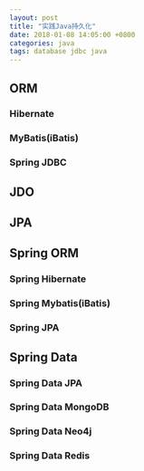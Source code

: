 ```yaml
---
layout: post
title: "实践Java持久化"
date: 2018-01-08 14:05:00 +0800
categories: java
tags: database jdbc java
---
```


## ORM

### Hibernate

### MyBatis(iBatis)

### Spring JDBC

## JDO

## JPA

## Spring ORM

### Spring Hibernate

### Spring Mybatis(iBatis)

### Spring JPA

## Spring Data

### Spring Data JPA

### Spring Data MongoDB

### Spring Data Neo4j

### Spring Data Redis